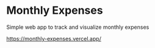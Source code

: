 # Monthly Expenses

Simple web app to track and visualize monthly expenses

<https://monthly-expenses.vercel.app/>
